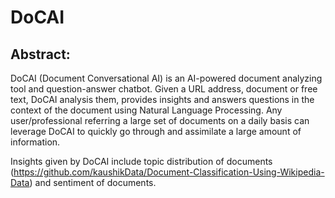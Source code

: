 # DoCAI

## Abstract:

DoCAI (Document Conversational AI) is an AI-powered document analyzing tool and question-answer chatbot. Given a URL address, document or free text, DoCAI analysis them, provides insights and answers questions in the context of the document using Natural Language Processing. Any user/professional referring a large set of documents on a daily basis can leverage DoCAI to quickly go through and assimilate a large amount of information.

Insights given by DoCAI include topic distribution of documents (https://github.com/kaushikData/Document-Classification-Using-Wikipedia-Data) and sentiment of documents.
